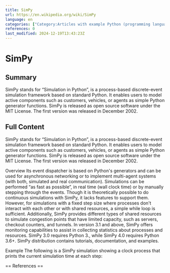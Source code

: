 ```yaml
---
title: SimPy
url: https://en.wikipedia.org/wiki/SimPy
language: en
categories: ["Category:Articles with example Python (programming language) code", "Category:Articles with short description", "Category:Cross-platform software", "Category:Free science software", "Category:Python (programming language) libraries", "Category:Short description matches Wikidata", "Category:Simulation programming languages"]
references: 0
last_modified: 2024-12-19T13:43:23Z
---
```


# SimPy

## Summary

SimPy stands for “Simulation in Python”, is a process-based discrete-event simulation framework based on standard Python. It enables users to model active components such as customers, vehicles, or agents as simple Python generator functions. SimPy is released as open source software under the MIT License. The first version was released in December 2002.

## Full Content

SimPy stands for “Simulation in Python”, is a process-based discrete-event simulation framework based on standard Python. It enables users to model active components such as customers, vehicles, or agents as simple Python generator functions. SimPy is released as open source software under the MIT License. The first version was released in December 2002.

Overview
Its event dispatcher is based on Python's generators and can be used for asynchronous networking or to implement multi-agent systems (with both, simulated and real communication). Simulations can be performed “as fast as possible”, in real time (wall clock time) or by manually stepping through the events. Though it is theoretically possible to do continuous simulations with SimPy, it lacks features to support them. However, for simulations with a fixed step size where processes don't interact with each other or with shared resources, a simple while loop is sufficient.
Additionally, SimPy provides different types of shared resources to simulate congestion points that have limited capacity, such as servers, checkout counters, and tunnels. In version 3.1 and above, SimPy offers monitoring capabilities to assist in collecting statistics about processes and resources.
SimPy 3.0 requires Python 3., while SimPy 4.0 requires Python 3.6+. SimPy distribution contains tutorials, documentation, and examples.

Example
The following is a SimPy simulation  showing a clock process that prints the current simulation time at each step:


== References ==
